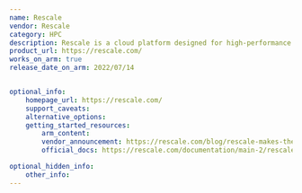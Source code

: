 ```yaml
---
name: Rescale
vendor: Rescale 
category: HPC
description: Rescale is a cloud platform designed for high-performance computing that provide scalable compute resources for simulations, engineering and scientific applications.
product_url: https://rescale.com/
works_on_arm: true
release_date_on_arm: 2022/07/14


optional_info:
    homepage_url: https://rescale.com/
    support_caveats:
    alternative_options:
    getting_started_resources:
        arm_content: 
        vendor_announcement: https://rescale.com/blog/rescale-makes-the-latest-arm-based-tau-t2a-virtual-machine-instances-available-in-its-google-cloud-offering/
        official_docs: https://rescale.com/documentation/main-2/rescale-basics/run-a-basic-job/

optional_hidden_info:
    other_info:
---
```

